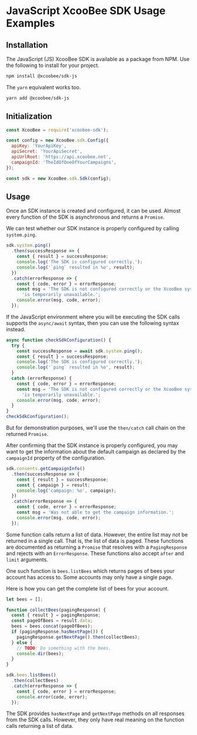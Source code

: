 # JavaScript XcooBee SDK Usage Examples


## Installation

The JavaScript (JS) XcooBee SDK is available as a package from NPM. Use the
following to install for your project.

```sh
npm install @xcoobee/sdk-js
```

The `yarn` equivalent works too.

```sh
yarn add @xcoobee/sdk-js
```


## Initialization

```js
const XcooBee = require('xcoobee-sdk');

const config = new XcooBee.sdk.Config({
  apiKey: 'YourApiKey',
  apiSecret: 'YourApiSecret',
  apiUrlRoot: 'https://api.xcoobee.net',
  campaignId: 'TheIdOfOneOfYourCampaigns',
});

const sdk = new XcooBee.sdk.Sdk(config);
```


## Usage

Once an SDK instance is created and configured, it can be used. Almost every
function of the SDK is asynchronous and returns a `Promise`.

We can test whether our SDK instance is properly configured by calling
`system.ping`.

```js
sdk.system.ping()
  .then(successResponse => {
    const { result } = successResponse;
    console.log('The SDK is configured correctly.');
    console.log('`ping` resulted in %o', result);
  })
  .catch(errorResponse => {
    const { code, error } = errorResponse;
    const msg = 'The SDK is not configured correctly or the XcooBee system ' +
      'is temporarily unavailable.';
    console.error(msg, code, error);
  });
```

If the JavaScript environment where you will be executing the SDK calls supports
the `async/await` syntax, then you can use the following syntax instead.

```js
async function checkSdkConfiguration() {
  try {
    const successResponse = await sdk.system.ping();
    const { result } = successResponse;
    console.log('The SDK is configured correctly.');
    console.log('`ping` resulted in %o', result);
  }
  catch (errorResponse) {
    const { code, error } = errorResponse;
    const msg = 'The SDK is not configured correctly or the XcooBee system ' +
      'is temporarily unavailable.';
    console.error(msg, code, error);
  }
}
checkSdkConfiguration();
```

But for demonstration purposes, we'll use the `then/catch` call chain on the
returned `Promise`.

After confirming that the SDK instance is properly configured, you may want to
get the information about the default campaign as declared by the `campaignId`
property of the configuration.

```js
sdk.consents.getCampaignInfo()
  .then(successResponse => {
    const { result } = successResponse;
    const { campaign } = result;
    console.log('campaign: %o', campaign);
  })
  .catch(errorResponse => {
    const { code, error } = errorResponse;
    const msg = 'Was not able to get the campaign information.';
    console.error(msg, code, error);
  });
```

Some function calls return a list of data. However, the entire list may not be
returned in a single call. That is, the list of data is paged. These functions
are documented as returning a `Promise` that resolves with a `PagingResponse`
and rejects with an `ErrorResponse`. These functions also accept `after` and
`limit` arguments.

One such function is `bees.listBees` which returns pages of bees your account
has access to. Some accounts may only have a single page.

Here is how you can get the complete list of bees for your account.

```js
let bees = [];

function collectBees(pagingResponse) {
  const { result } = pagingResponse;
  const pageOfBees = result.data;
  bees = bees.concat(pageOfBees);
  if (pagingResponse.hasNextPage()) {
    pagingResponse.getNextPage().then(collectBees);
  } else {
    // TODO: Do something with the bees.
    console.dir(bees);
  }
}

sdk.bees.listBees()
  .then(collectBees)
  .catch(errorResponse => {
    const { code, error } = errorResponse;
    console.error(code, error);
  });
```

The SDK provides `hasNextPage` and `getNextPage` methods on all responses from
the SDK calls. However, they only have real meaning on the function calls
returning a list of data.
